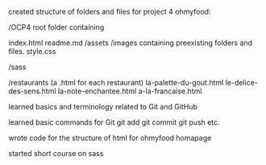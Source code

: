 created structure of folders and files for project 4 ohmyfood: 

/OCP4 root folder containing 

index.html 
readme.md
/assets
 /images containing preexisting folders and files.
style.css

/sass

/restaurants (a .html for each restaurant)
 la-palette-du-gout.html
 le-delice-des-sens.html
 la-note-enchantee.html
 a-la-francaise.html

learned basics and terminology related to Git and GitHub

learned basic commands for Git
 git add
 git commit
 git push
 etc.

wrote code for the structure of html for ohmyfood homapage

started short course on sass
